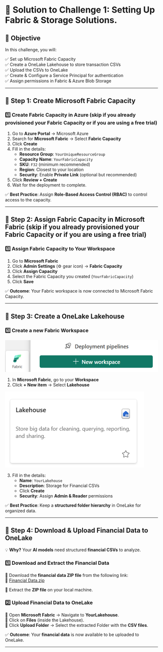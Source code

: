 # 📖 Solution to Challenge 1: Setting Up Fabric & Storage Solutions.

## 🔹 Objective  
In this challenge, you will:  

✅ Set up Microsoft Fabric Capacity  
✅ Create a OneLake Lakehouse to store transaction CSVs  
✅ Upload the CSVs to OneLake  
✅ Create & Configure a Service Principal for authentication  
✅ Assign permissions in Fabric & Azure Blob Storage  

---

## 🚀 Step 1: Create Microsoft Fabric Capacity  

### 1️⃣ Create Fabric Capacity in Azure (skip if you already provisioned your Fabric Capacity or if you are using a free trial)

1. Go to **Azure Portal** → Microsoft Azure  
2. Search for **Microsoft Fabric** → Select **Fabric Capacity**  
3. Click **Create**  
4. Fill in the details:  
   - **Resource Group**: `YourUniqueResourceGroup`  
   - **Capacity Name**: `YourFabricCapacity`  
   - **SKU**: `F32` (minimum recommended)  
   - **Region**: Closest to your location  
   - **Security**: Enable **Private Link** (optional but recommended)  
5. Click **Review + Create**  
6. Wait for the deployment to complete.  

✅ **Best Practice**: Assign **Role-Based Access Control (RBAC)** to control access to the capacity.  

---

## 🚀 Step 2: Assign Fabric Capacity in Microsoft Fabric (skip if you already provisioned your Fabric Capacity or if you are using a free trial)  

### 1️⃣ Assign Fabric Capacity to Your Workspace  

1. Go to **Microsoft Fabric**  
2. Click **Admin Settings** (⚙️ gear icon) → **Fabric Capacity**  
3. Click **Assign Capacity**  
4. Select the Fabric Capacity you created (`YourFabricCapacity`)  
5. Click **Save**  

✅ **Outcome**: Your Fabric workspace is now connected to Microsoft Fabric Capacity.  

---

## 🚀 Step 3: Create a OneLake Lakehouse  

### 1️⃣ Create a new Fabric Workspace

![alt text](https://github.com/DavidArayaS/AI-Powered-Insights-Fraud-Detection-Hackathon/blob/cbc097fda45d32090f4d726b4fde8dc7ff3ba5ee/01-Data%20Ingestion/Reference%20Pictures/%7B57FFD2F6-A926-4079-A0A7-8CE696F2B0E5%7D.png)

1. In **Microsoft Fabric**, go to your **Workspace**  
2. Click **+ New item** → Select **Lakehouse**  

![alt text](https://github.com/DavidArayaS/AI-Powered-Insights-Fraud-Detection-Hackathon/blob/cbc097fda45d32090f4d726b4fde8dc7ff3ba5ee/01-Data%20Ingestion/Reference%20Pictures/%7B55843AA2-7852-48F4-9FF3-7A32BD832729%7D.png)

3. Fill in the details:  
   - **Name**: `YourLakehouse`  
   - **Description**: Storage for Financial CSVs  
   - Click **Create**  
   - **Security**: Assign **Admin & Reader** permissions  



✅ **Best Practice**: Keep a **structured folder hierarchy** in OneLake for organized data.  

---

## 🚀 Step 4: Download & Upload Financial Data to OneLake  
💡 **Why?** Your **AI models** need structured **financial CSVs** to analyze.  

### 1️⃣ Download and Extract the Financial Data  
🔹 Download the **financial data ZIP file** from the following link:  
   🔗 [Financial Data.zip](https://github.com/vvenugopalan_microsoft/HackathonOct25/blob/main/Data/financial%20data.zip)  

🔹 Extract the **ZIP file** on your local machine.  


### 2️⃣ Upload Financial Data to OneLake  
🔹 Open **Microsoft Fabric** → Navigate to **YourLakehouse**.  
🔹 Click on **Files** (inside the Lakehouse).  
🔹 Click **Upload Folder** → Select the extracted Folder with the **CSV files**.  



✅ **Outcome**: Your **financial data** is now available to be uploaded to OneLake.  

---


